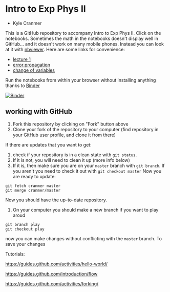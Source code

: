 # Intro to Exp Phys II

* Kyle Cranmer 


This is a GitHub repository to accompany Intro to Exp Phys II. Click on the notebooks.
Sometimes the math in the notebooks doesn't display well in GitHub... and it doesn't work on many mobile phones.
Instead you can look at it with [nbviewer](http://nbviewer.jupyter.org/). Here are some links for convenience:
   * [lecture 1](http://nbviewer.jupyter.org/github/cranmer/intro-exp-phys-II/blob/master/lecture1-in-class-demo.ipynb)
   * [error propagation](http://nbviewer.jupyter.org/github/cranmer/intro-exp-phys-II/blob/master/investigating%20propagation%20of%20errors%20-%20Interactive%20version.ipynb)
   * [change of variables](http://nbviewer.jupyter.org/github/cranmer/intro-exp-phys-II/blob/master/change-of-variables.ipynb)


Run the notebooks from within your browser without installing anything thanks to [Binder](http://mybinder.org)

[![Binder](http://mybinder.org/badge.svg)](http://mybinder.org/repo/cranmer/intro-exp-phys-II)


## working with GitHub

1. Fork this repository by clicking on "Fork" button above
1. Clone your fork of the repository to your computer (find repository in your GitHub user profile, and clone it from there)

If there are updates that you want to get:
1. check if your repository is in a clean state with `git status`. 
1. If it is not, you will need to clean it up (more info below)
1. If it is, then make sure you are on your `master` branch with `git branch`. 
If you aren't you need to check it out with `git checkout master`
Now you are ready to update:
```
git fetch cranmer master
git merge cranmer/master
```

Now you should have the up-to-date repository.


1. On your computer you should make a new branch if you want to play aroud
```
git branch play
git checkout play
```
now you can make changes without conflicting with the `master` branch.
To save your changes 

Tutorials:

https://guides.github.com/activities/hello-world/

https://guides.github.com/introduction/flow

https://guides.github.com/activities/forking/
